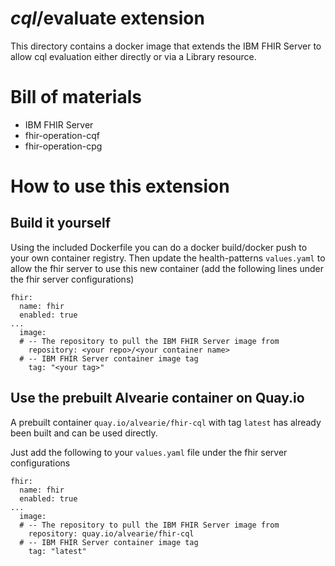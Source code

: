 # $cql/$evaluate extension

This directory contains a docker image that extends the IBM FHIR Server to allow cql evaluation either directly or via a Library resource.

# Bill of materials

* IBM FHIR Server
* fhir-operation-cqf
* fhir-operation-cpg

# How to use this extension

## Build it yourself

Using the included Dockerfile you can do a docker build/docker push to your own container registry.  Then update the health-patterns `values.yaml` to allow the fhir server to use this new container (add the following lines under the fhir server configurations)

```
fhir:
  name: fhir
  enabled: true
...
  image:
  # -- The repository to pull the IBM FHIR Server image from
    repository: <your repo>/<your container name>
  # -- IBM FHIR Server container image tag
    tag: "<your tag>"
```

## Use the prebuilt Alvearie container on Quay.io

A prebuilt container `quay.io/alvearie/fhir-cql` with tag `latest` has already been built and can be used directly.

Just add the following to your `values.yaml` file under the fhir server configurations

```
fhir:
  name: fhir
  enabled: true
...
  image:
  # -- The repository to pull the IBM FHIR Server image from
    repository: quay.io/alvearie/fhir-cql
  # -- IBM FHIR Server container image tag
    tag: "latest"
```
